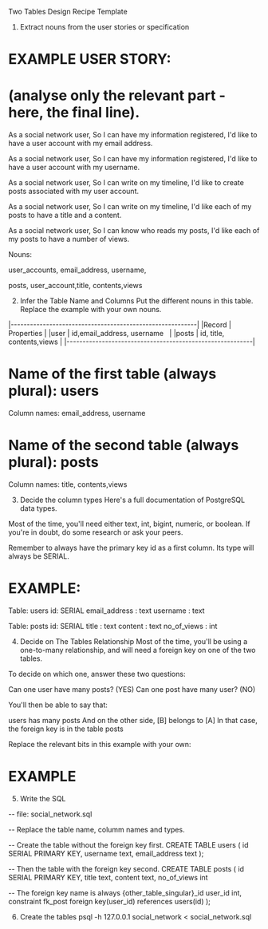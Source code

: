 Two Tables Design Recipe Template



1. Extract nouns from the user stories or specification

# EXAMPLE USER STORY:
# (analyse only the relevant part - here, the final line).

As a social network user,
So I can have my information registered,
I'd like to have a user account with my email address.

As a social network user,
So I can have my information registered,
I'd like to have a user account with my username.

As a social network user,
So I can write on my timeline,
I'd like to create posts associated with my user account.

As a social network user,
So I can write on my timeline,
I'd like each of my posts to have a title and a content.

As a social network user,
So I can know who reads my posts,
I'd like each of my posts to have a number of views.


Nouns:

user_accounts, email_address, username, 

posts, user_account,title, contents,views


2. Infer the Table Name and Columns
Put the different nouns in this table. Replace the example with your own nouns.

|----------------------------------------------------------|
|Record        | 	            Properties                 |
|user   	   |    id,email_address, username             |
|posts         |   id, title, contents,views               |
|----------------------------------------------------------|

# Name of the first table (always plural): users

Column names: email_address, username

# Name of the second table (always plural): posts

Column names: title, contents,views


3. Decide the column types
Here's a full documentation of PostgreSQL data types.

Most of the time, you'll need either text, int, bigint, numeric, or boolean. If you're in doubt, do some research or ask your peers.

Remember to always have the primary key id as a first column. Its type will always be SERIAL.

# EXAMPLE:

Table: users
id: SERIAL
email_address : text
username : text


Table: posts
id: SERIAL
title : text
content : text
no_of_views : int

4. Decide on The Tables Relationship
Most of the time, you'll be using a one-to-many relationship, and will need a foreign key on one of the two tables.

To decide on which one, answer these two questions:

Can one user have many posts? (YES)
Can one post have many user? (NO)

You'll then be able to say that:

users has many posts
And on the other side, [B] belongs to [A]
In that case, the foreign key is in the table posts

Replace the relevant bits in this example with your own:

# EXAMPLE

5. Write the SQL

-- file: social_network.sql

-- Replace the table name, columm names and types.

-- Create the table without the foreign key first.
CREATE TABLE users (
  id SERIAL PRIMARY KEY,
  username text,
  email_address text
);

-- Then the table with the foreign key second.
CREATE TABLE posts (
  id SERIAL PRIMARY KEY,
  title text,
  content text,
  no_of_views int

-- The foreign key name is always {other_table_singular}_id
  user_id int,
  constraint fk_post foreign key(user_id) references 
  users(id)
);

6. Create the tables
psql -h 127.0.0.1 social_network < social_network.sql








